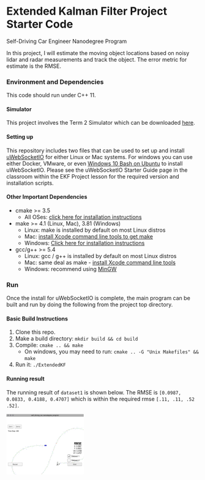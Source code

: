 # Extended Kalman Filter Project Starter Code
Self-Driving Car Engineer Nanodegree Program

In this project, I will estimate the moving object locations based on noisy lidar and radar measurements and track the object. The error metric for estimate is the RMSE.

### Environment and Dependencies

This code should run under C++ 11.

#### Simulator

This project involves the Term 2 Simulator which can be downloaded [here](https://github.com/udacity/self-driving-car-sim/releases).

#### Setting up

This repository includes two files that can be used to set up and install [uWebSocketIO](https://github.com/uWebSockets/uWebSockets) for either Linux or Mac systems. For windows you can use either Docker, VMware, or even [Windows 10 Bash on Ubuntu](https://www.howtogeek.com/249966/how-to-install-and-use-the-linux-bash-shell-on-windows-10/) to install uWebSocketIO. Please see the uWebSocketIO Starter Guide page in the classroom within the EKF Project lesson for the required version and installation scripts.

#### Other Important Dependencies

* cmake >= 3.5
  * All OSes: [click here for installation instructions](https://cmake.org/install/)
* make >= 4.1 (Linux, Mac), 3.81 (Windows)
  * Linux: make is installed by default on most Linux distros
  * Mac: [install Xcode command line tools to get make](https://developer.apple.com/xcode/features/)
  * Windows: [Click here for installation instructions](http://gnuwin32.sourceforge.net/packages/make.htm)
* gcc/g++ >= 5.4
  * Linux: gcc / g++ is installed by default on most Linux distros
  * Mac: same deal as make - [install Xcode command line tools](https://developer.apple.com/xcode/features/)
  * Windows: recommend using [MinGW](http://www.mingw.org/)

### Run

Once the install for uWebSocketIO is complete, the main program can be built and run by doing the following from the project top directory.

#### Basic Build Instructions

1. Clone this repo.
2. Make a build directory: `mkdir build && cd build`
3. Compile: `cmake .. && make` 
   * On windows, you may need to run: `cmake .. -G "Unix Makefiles" && make`
4. Run it: `./ExtendedKF `

#### Running result

The running result of `dataset1`  is shown below. The RMSE is `[0.0987, 0.0833, 0.4188, 0.4707]` which is within the required rmse `[.11, .11, .52 .52]`.

<img src="/screen_shots/dataset1.png" width="40%">
